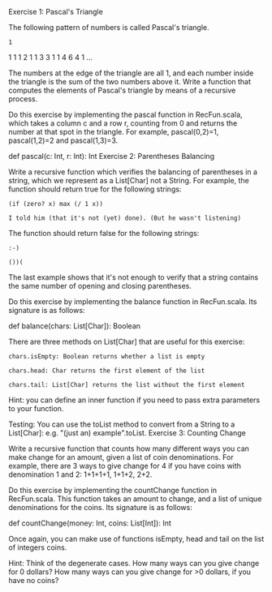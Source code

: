 Exercise 1: Pascal's Triangle

The following pattern of numbers is called Pascal's triangle.

    1
   1 1
  1 2 1
 1 3 3 1
1 4 6 4 1
   ...

The numbers at the edge of the triangle are all 1, and each number inside the triangle is the sum of the two numbers above it. Write a function that computes the elements of Pascal's triangle by means of a recursive process.

Do this exercise by implementing the pascal function in RecFun.scala, which takes a column c and a row r, counting from 0 and returns the number at that spot in the triangle. For example, pascal(0,2)=1, pascal(1,2)=2 and pascal(1,3)=3.

def pascal(c: Int, r: Int): Int
Exercise 2: Parentheses Balancing

Write a recursive function which verifies the balancing of parentheses in a string, which we represent as a List[Char] not a String. For example, the function should return true for the following strings:

    (if (zero? x) max (/ 1 x))

    I told him (that it's not (yet) done). (But he wasn't listening)

The function should return false for the following strings:

    :-)

    ())(

The last example shows that it's not enough to verify that a string contains the same number of opening and closing parentheses.

Do this exercise by implementing the balance function in RecFun.scala. Its signature is as follows:

def balance(chars: List[Char]): Boolean

There are three methods on List[Char] that are useful for this exercise:

    chars.isEmpty: Boolean returns whether a list is empty

    chars.head: Char returns the first element of the list

    chars.tail: List[Char] returns the list without the first element

Hint: you can define an inner function if you need to pass extra parameters to your function.

Testing: You can use the toList method to convert from a String to a List[Char]: e.g. "(just an) example".toList.
Exercise 3: Counting Change

Write a recursive function that counts how many different ways you can make change for an amount, given a list of coin denominations. For example, there are 3 ways to give change for 4 if you have coins with denomination 1 and 2: 1+1+1+1, 1+1+2, 2+2.

Do this exercise by implementing the countChange function in RecFun.scala. This function takes an amount to change, and a list of unique denominations for the coins. Its signature is as follows:

def countChange(money: Int, coins: List[Int]): Int

Once again, you can make use of functions isEmpty, head and tail on the list of integers coins.

Hint: Think of the degenerate cases. How many ways can you give change for 0 dollars? How many ways can you give change for >0 dollars, if you have no coins?

